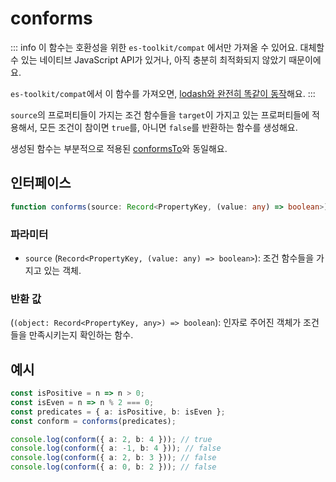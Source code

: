 # conforms

::: info
이 함수는 호환성을 위한 `es-toolkit/compat` 에서만 가져올 수 있어요. 대체할 수 있는 네이티브 JavaScript API가 있거나, 아직 충분히 최적화되지 않았기 때문이에요.

`es-toolkit/compat`에서 이 함수를 가져오면, [lodash와 완전히 똑같이 동작](../../../compatibility.md)해요.
:::

`source`의 프로퍼티들이 가지는 조건 함수들을 `target`이 가지고 있는 프로퍼티들에 적용해서, 모든 조건이 참이면 `true`를, 아니면 `false`를 반환하는 함수를 생성해요.

생성된 함수는 부분적으로 적용된 [conformsTo](./conformsTo.md)와 동일해요.

## 인터페이스

```typescript
function conforms(source: Record<PropertyKey, (value: any) => boolean>): (object: Record<PropertyKey, any>) => boolean;
```

### 파라미터

- `source` (`Record<PropertyKey, (value: any) => boolean>`): 조건 함수들을 가지고 있는 객체.

### 반환 값

(`(object: Record<PropertyKey, any>) => boolean`): 인자로 주어진 객체가 조건들을 만족시키는지 확인하는 함수.

## 예시

```typescript
const isPositive = n => n > 0;
const isEven = n => n % 2 === 0;
const predicates = { a: isPositive, b: isEven };
const conform = conforms(predicates);

console.log(conform({ a: 2, b: 4 })); // true
console.log(conform({ a: -1, b: 4 })); // false
console.log(conform({ a: 2, b: 3 })); // false
console.log(conform({ a: 0, b: 2 })); // false
```
